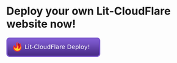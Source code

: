 # Deploy your own Lit-CloudFlare website now!

[<img src="https://github.com/LIT-Protocol/lit-cloudflare-frontend/raw/cicd/btn-lit-deploy.png">](https://cf-deploy.lit-protocol.workers.dev/)
